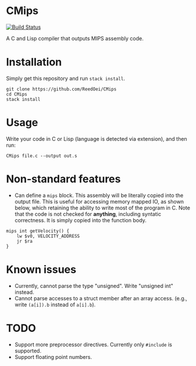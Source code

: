 # CMips
[![Build Status](https://travis-ci.org/ReedOei/CMips.svg?branch=master)](https://travis-ci.org/ReedOei/CMips)

A C and Lisp compiler that outputs MIPS assembly code.

# Installation

Simply get this repository and run `stack install`.

```
git clone https://github.com/ReedOei/CMips
cd CMips
stack install
```

# Usage

Write your code in C or Lisp (language is detected via extension), and then run:

```
CMips file.c --output out.s
```

# Non-standard features

- Can define a `mips` block. This assembly will be literally copied into the output file. This is useful for accessing memory mapped IO, as shown below, which retaining the ability to write most of the program in C. Note that the code is not checked for **anything**, including syntatic correctness. It is simply copied into the function body.
```
mips int getVelocity() {
    lw $v0, VELOCITY_ADDRESS
    jr $ra
}
```

# Known issues

- Currently, cannot parse the type "unsigned". Write "unsigned int" instead.
- Cannot parse accesses to a struct member after an array access. (e.g., write `(a[i]).b` instead of `a[i].b`).

# TODO

- Support more preprocessor directives. Currently only `#include` is supported.
- Support floating point numbers.

